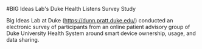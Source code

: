 #BIG Ideas Lab's Duke Health Listens Survey Study

Big Ideas Lab at Duke (https://dunn.pratt.duke.edu/) conducted an electronic survey of participants from an online patient advisory group of Duke University Health System around smart device ownership, usage, and data sharing.
